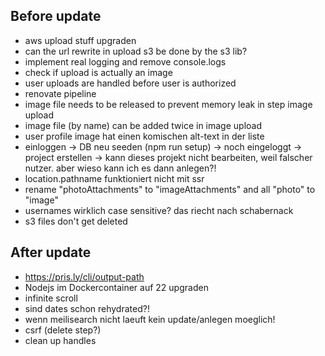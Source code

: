 ## Before update

- aws upload stuff upgraden
- can the url rewrite in upload s3 be done by the s3 lib?
- implement real logging and remove console.logs
- check if upload is actually an image
- user uploads are handled before user is authorized
- renovate pipeline
- image file needs to be released to prevent memory leak in step image upload
- image file (by name) can be added twice in image upload
- user profile image hat einen komischen alt-text in der liste
- einloggen -> DB neu seeden (npm run setup) -> noch eingeloggt -> project erstellen -> kann dieses projekt nicht bearbeiten, weil falscher nutzer. aber wieso kann ich es dann anlegen?!
- location.pathname funktioniert nicht mit ssr
- rename "photoAttachments" to "imageAttachments" and all "photo" to "image"
- usernames wirklich case sensitive? das riecht nach schabernack
- s3 files don't get deleted

## After update

- https://pris.ly/cli/output-path
- Nodejs im Dockercontainer auf 22 upgraden
- infinite scroll
- sind dates schon rehydrated?!
- wenn meilisearch nicht laeuft kein update/anlegen moeglich!
- csrf (delete step?)
- clean up handles
